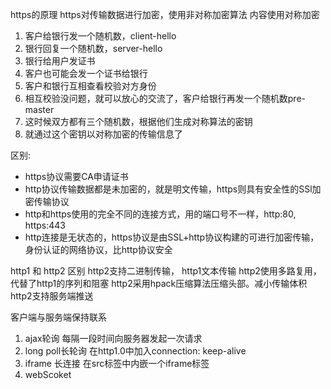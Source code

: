https的原理
https对传输数据进行加密，使用非对称加密算法
内容使用对称加密

1. 客户给银行发一个随机数，client-hello
2. 银行回复一个随机数，server-hello
3. 银行给用户发证书
4. 客户也可能会发一个证书给银行
5. 客户和银行互相查看校验对方身份
6. 相互校验没问题，就可以放心的交流了，客户给银行再发一个随机数pre-master
7. 这时候双方都有三个随机数，根据他们生成对称算法的密钥
8. 就通过这个密钥以对称加密的传输信息了

区别:
- https协议需要CA申请证书
- http协议传输数据都是未加密的，就是明文传输，https则具有安全性的SSl加密传输协议
- http和https使用的完全不同的连接方式，用的端口号不一样，http:80, https:443
- http连接是无状态的，https协议是由SSL+http协议构建的可进行加密传输，身份认证的网络协议，比http协议安全


http1 和 http2 区别
http2支持二进制传输， http1文本传输
http2使用多路复用，代替了http1的序列和阻塞
http2采用hpack压缩算法压缩头部。减小传输体积
http2支持服务端推送




客户端与服务端保持联系
1. ajax轮询 每隔一段时间向服务器发起一次请求
2. long poll长轮询 在http1.0中加入connection: keep-alive
3. iframe 长连接 在src标签中内嵌一个iframe标签
4. webScoket